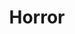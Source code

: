 ---
title: "Horror"
draft: false
terms: []
weight: 1
module:
    layout: ""
    qoutes: "# We Are Exist"
    groups: []
    canals:
        youtube: ""
        spotify: ""
    forums:
        disqus: ""
        discord: ""
        telegram: ""
format:
    model: ""
    cover: ""
    anima: ""
    theme: ""
    datum:
        data: ""
metadata:
    index: false
    thumb: "cover.jpg"
    author: "Al Muhdil Karim"
language:
    id: ""
    en: ""
description: "Beragam teknologi dan platform perpustakaan digital hadir membawa perubahan besar dalam pengelolaan informasi modern."
---